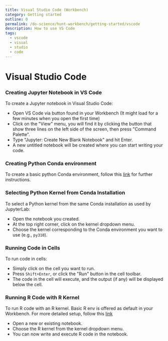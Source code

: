 ```yaml
---
title: Visual Studio Code (Workbench)
category: Getting started
outline: 0
permalink: /do-science/hunt-workbench/getting-started/vscode
description: How to use VS Code
tags:
  - vscode
  - visual
  - studio
  - code
---
```


<!--

TODO

1. Creating Jupyter nootebook in VS Code
2. How to select python kernel from same conda installation as is used by Jupyterlab (use example kernel that we install on user setup: py310)
3. How to run code in cells
3. To explain how to create environment - Refer to python section in this getting-started guide where that is already written up
4. Try and add a section on R if possible to run R code with R kernel (e.g. if selecting r-base environment)

-->

# Visual Studio Code

### Creating Jupyter Notebook in VS Code
To create a Jupyter notebook in Visual Studio Code:
- Open VS Code via button found in your Workbench (It might load for a few minutes when you open the first time)
- Click on the "View" menu, you will find it by clicking the button that show three lines on the left side of the screen, then press "Command Palette".
- Type "Jupyter: Create New Blank Notebook" and hit Enter.
- A new untitled notebook will be created where you can start writing your code.

### Creating Python Conda environment
To create a basic python Conda environment, follow this [link](/do-science/hunt-workbench/getting-started/python/) for further instructions. 

### Selecting Python Kernel from Conda Installation
To select a Python kernel from the same Conda installation as used by JupyterLab:
- Open the notebook you created.
- At the top right corner, click on the kernel dropdown menu.
- Choose the kernel corresponding to the Conda environment you want to use (e.g., `py310`).

### Running Code in Cells
To run code in cells:
- Simply click on the cell you want to run.
- Press `Shift+Enter`, or click the "Run" button in the cell toolbar.
- The code in the cell will execute, and the output (if any) will be displayed below the cell.


### Running R Code with R Kernel
To run R code with an R kernel. Basic R env is offered as default in your Workbench. For more detailed setup, follow this [link](/do-science/hunt-workbench/getting-started/rstudio/#how-to-create-r-environment)
- Open a new or existing notebook.
- Choose the R kernel from the kernel dropdown menu.
- You can now write and execute R code in the notebook.
